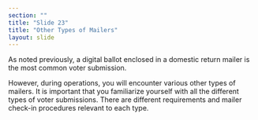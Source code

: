 ```yaml
---
section: ""
title: "Slide 23"
title: "Other Types of Mailers"
layout: slide
---
```


As noted previously, a digital ballot enclosed in a domestic return mailer is the most common voter submission.

However, during operations, you will encounter various other types of mailers. It is important that you familiarize yourself with all the different types of voter submissions. There are different requirements and mailer check-in procedures relevant to each type.